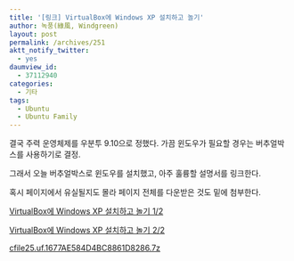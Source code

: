 ```yaml
---
title: '[링크] VirtualBox에 Windows XP 설치하고 놀기'
author: 녹풍(綠風, Windgreen)
layout: post
permalink: /archives/251
aktt_notify_twitter:
  - yes
daumview_id:
  - 37112940
categories:
  - 기타
tags:
  - Ubuntu
  - Ubuntu Family
---
```

결국 주력 운영체제를 우분투 9.10으로 정했다. 가끔 윈도우가 필요할 경우는 버추얼박스를 사용하기로 결정.

그래서 오늘 버추얼박스로 윈도우를 설치했고, 아주 훌륭할 설명서를 링크한다.

혹시 페이지에서 유실될지도 몰라 페이지 전체를 다운받은 것도 밑에 첨부한다.

<a href="http://ubuntu.or.kr/viewtopic.php?f=9&t=2909" target="_blank">VirtualBox에 Windows XP 설치하고 놀기 1/2</a>

<a href="http://ubuntu.or.kr/viewtopic.php?f=9&t=2911" target="_blank">VirtualBox에 Windows XP 설치하고 놀기 2/2</a>

<a href="/uploads/legacy/old-images/1/cfile25.uf.1677AE584D4BC8861D8286.7z" class="aligncenter" />cfile25.uf.1677AE584D4BC8861D8286.7z</a>